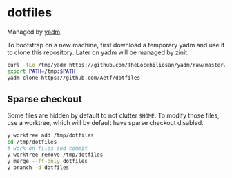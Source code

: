 # dotfiles

Managed by [yadm](https://github.com/TheLocehiliosan/yadm).

To bootstrap on a new machine, first download a temporary yadm and use it to clone this repository.
Later on yadm will be managed by zinit.

```sh
curl -fLo /tmp/yadm https://github.com/TheLocehiliosan/yadm/raw/master/yadm && chmod a+x /tmp/yadm
export PATH=/tmp:$PATH
yadm clone https://github.com/Aetf/dotfiles
```

## Sparse checkout
Some files are hidden by default to not clutter `$HOME`.
To modify those files, use a worktree, which will by default have sparse checkout disabled.

```sh
y worktree add /tmp/dotfiles
cd /tmp/dotfiles
# work on files and commit
y worktree remove /tmp/dotfiles
y merge --ff-only dotfiles
y branch -d dotfiles
```
